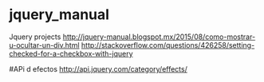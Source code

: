 # jquery_manual
Jquery projects
http://jquery-manual.blogspot.mx/2015/08/como-mostrar-u-ocultar-un-div.html
http://stackoverflow.com/questions/426258/setting-checked-for-a-checkbox-with-jquery

#APi d efectos
http://api.jquery.com/category/effects/
